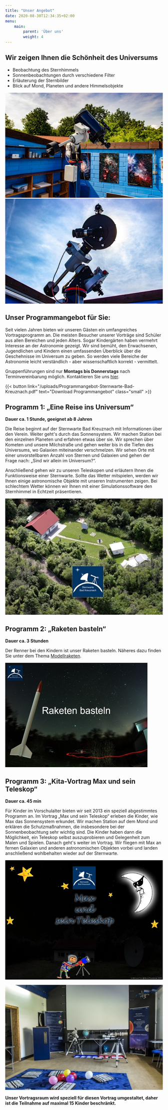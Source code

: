 ```yaml
---
title: "Unser Angebot"
date: 2020-08-30T12:34:35+02:00
menu:
    main: 
        parent: 'Über uns'
        weight: 4
---
```


##  Wir zeigen Ihnen die Schönheit des Universums

- Beobachtung des Sternhimmels
- Sonnenbeobachtungen durch verschiedene Filter
- Erläuterung der Sternbilder
- Blick auf Mond, Planeten und andere Himmelsobjekte

![MG 0055](MG_0055.jpg)
![MG 0085](MG_0085.jpg)

## Unser Programmangebot für Sie:

Seit vielen Jahren bieten wir unseren Gästen ein umfangreiches Vortragsprogramm an. Die meisten Besucher unserer Vorträge sind Schüler aus allen Bereichen und jeden Alters. Sogar Kindergärten haben vermehrt Interesse an der Astronomie gezeigt. Wir sind bemüht, den Erwachsenen, Jugendlichen und Kindern einen umfassenden Überblick über die Geschehnisse im Universum zu geben. So werden viele Bereiche der Astronomie leicht verständlich - aber wissenschaftlich korrekt - vermittelt.

Gruppenführungen sind nur **Montags bis Donnerstags** nach Terminvereinbarung möglich. Kontaktieren Sie uns [hier](/kontakt).


{{< button link="/uploads/Programmangebot-Sternwarte-Bad-Kreuznach.pdf" text="Download Programmangebot" class="small" >}}

## Programm 1: „Eine Reise ins Universum“

**Dauer ca. 1 Stunde, geeignet ab 8 Jahren**

Die Reise beginnt auf der Sternwarte Bad Kreuznach mit Informationen über den Verein. Weiter geht's durch das Sonnensystem. Wir machen Station bei den einzelnen Planeten und erfahren etwas über sie. Wir sprechen über Kometen und unsere Milchstraße und gehen weiter bis in die Tiefen des Universums, wo Galaxien miteinander verschmelzen. Wir sehen Orte mit einer unvorstellbaren Anzahl von Sternen und Galaxien und gehen der Frage nach: „Sind wir allein im Universum?“.

Anschließend gehen wir zu unseren Teleskopen und erläutern Ihnen die Funktionsweise einer Sternwarte. Sollte das Wetter mitspielen, werden wir Ihnen einige astronomische Objekte mit unseren Instrumenten zeigen. Bei schlechtem Wetter können wir Ihnen mit einer Simulationssoftware den
Sternhimmel in Echtzeit präsentieren.

![hausvortrag.jpg](hausvortrag.jpg)

## Programm 2: „Raketen basteln“

**Dauer ca. 3 Stunden**

Der Renner bei den Kindern ist unser Raketen basteln.
Näheres dazu finden Sie unter dem Thema [Modellraketen](/ueber-uns/modellraketen).

![raketen-basteln.jpg](raketen-basteln.jpg)

## Programm 3: „Kita-Vortrag Max und sein Teleskop“

**Dauer ca. 45 min**

Für Kinder im Vorschulalter bieten wir seit 2013 ein speziell abgestimmtes Programm an. Im Vortrag „Max und sein Teleskop“ erleben die Kinder, wie Max das Sonnensystem erkundet. Wir machen Station auf dem Mond und erklären die Schutzmaßnahmen, die  insbesondere bei der Sonnenbeobachtung sehr wichtig sind. Die Kinder haben dann die Möglichkeit, ein Teleskop selbst auszuprobieren und Gelegenheit zum Malen und Spielen. Danach geht's weiter im Vortrag. Wir fliegen mit Max an fernen Galaxien und anderen astronomischen Objekten vorbei und landen anschließend wohlbehalten wieder auf der Sternwarte.

![kita.jpg](kita.jpg)

![vortragsraum-umgestaltet.jpg](vortragsraum-umgestaltet.jpg)

**Unser Vortragsraum wird speziell für diesen Vortrag umgestaltet, daher ist die Teilnahme auf maximal 15 Kinder beschränkt.**